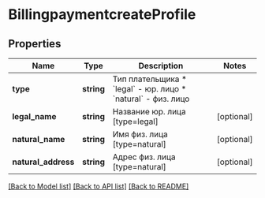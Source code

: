 # BillingpaymentcreateProfile

## Properties
Name | Type | Description | Notes
------------ | ------------- | ------------- | -------------
**type** | **string** | Тип плательщика  * &#x60;legal&#x60; - юр. лицо * &#x60;natural&#x60; - физ. лицо | 
**legal_name** | **string** | Название юр. лица [type&#x3D;legal] | [optional] 
**natural_name** | **string** | Имя физ. лица [type&#x3D;natural] | [optional] 
**natural_address** | **string** | Адрес физ. лица [type&#x3D;natural] | [optional] 

[[Back to Model list]](../README.md#documentation-for-models) [[Back to API list]](../README.md#documentation-for-api-endpoints) [[Back to README]](../README.md)


